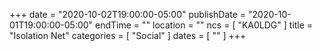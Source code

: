 +++
date = "2020-10-02T19:00:00-05:00"
publishDate = "2020-10-01T19:00:00-05:00"
endTime = ""
location = ""
ncs = [ "KA0LDG" ]
title = "Isolation Net"
categories = [ "Social" ]
dates = [ "" ]
+++
